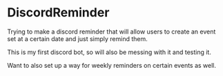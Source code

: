 # DiscordReminder

Trying to make a discord reminder that will allow users to create an event set at a certain date and just simply remind them.

This is my first discord bot, so will also be messing with it and testing it.

Want to also set up a way for weekly reminders on certain events as well.

